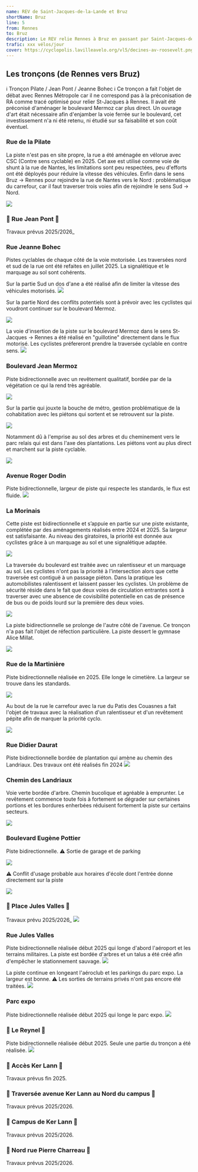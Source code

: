 ```yaml
---
name: REV de Saint-Jacques-de-la-Lande et Bruz
shortName: Bruz
line: 5
from: Rennes
to: Bruz
description: Le REV relie Rennes à Bruz en passant par Saint-Jacques-de-la-Lande
trafic: xxx vélos/jour
cover: https://cyclopolis.lavilleavelo.org/vl5/decines-av-roosevelt.png
---
```


## Les tronçons (de Rennes vers Bruz)

ℹ️️ Tronçon Pilate / Jean Pont / Jeanne Bohec ℹ️️
Ce tronçon a fait l'objet de débat avec Rennes Métropole car il ne correspond pas à la préconisation de RA comme tracé optimisé pour relier St-Jacques à Rennes. Il avait été préconisé d'aménager le boulevard Mermoz car plus direct. Un ouvrage d'art était nécessaire afin d'enjamber la voie ferrée sur le boulevard, cet investissement n'a ni été retenu, ni étudié sur sa faisabilité et son coût éventuel.

### Rue de la Pilate

La piste n'est pas en site propre, la rue a été aménagée en vélorue avec CSC (Contre sens cyclable) en 2025. Cet axe est utilisé comme voie de shunt à la rue de Nantes, les limitations sont peu respectées, peu d'efforts ont été déployés pour réduire la vitesse des véhicules. Enfin dans le sens Bruz -> Rennes pour rejoindre la rue de Nantes vers le Nord : problématique du carrefour, car il faut traverser trois voies afin de rejoindre le sens Sud -> Nord.

![](/images/ligne-5/REV-Rennes-ligne-5-1-pilate.jpg)

### 🚧 Rue Jean Pont 🚧

Travaux prévus 2025/2026_

### Rue Jeanne Bohec

Pistes cyclables de chaque côté de la voie motorisée. Les traversées nord et sud de la rue ont été refaites en juillet 2025. La signalétique et le marquage au sol sont cohérents.

Sur la partie Sud un dos d'ane a été réalisé afin de limiter la vitesse des véhicules motorisés.
![](/images/ligne-5/REV-Rennes-ligne-5-3-jeanne-bohec-1.jpg)

Sur la partie Nord des conflits potentiels sont à prévoir avec les cyclistes qui voudront continuer sur le boulevard Mermoz.

![](/images/ligne-5/REV-Rennes-ligne-5-3-jeanne-bohec-2.jpg)

La voie d'insertion de la piste sur le boulevard Mermoz dans le sens St-Jacques -> Rennes a été réalisé en "guillotine" directement dans le flux motorisé. Les cyclistes préfereront prendre la traversée cyclable en contre sens.
![](/images/ligne-5/REV-Rennes-ligne-5-3-jeanne-bohec-3.jpg)

### Boulevard Jean Mermoz

Piste bidirectionnelle avec un revêtement qualitatif, bordée par de la végétation ce qui la rend très agréable.

![](/images/ligne-5/REV-Rennes-ligne-5-4-mermoz-1.jpg)

Sur la partie qui jouxte la bouche de métro, gestion problématique de la cohabitation avec les piétons qui sortent et se retrouvent sur la piste.

![](/images/ligne-5/REV-Rennes-ligne-5-4-mermoz-2.jpg)

Notamment dû à l'emprise au sol des arbres et du cheminement vers le parc relais qui est dans l'axe des plantations. Les piétons vont au plus direct et marchent sur la piste cyclable.

![](/images/ligne-5/REV-Rennes-ligne-5-4-mermoz-3.jpg)

### Avenue Roger Dodin

Piste bidirectionnelle, largeur de piste qui respecte les standards, le flux est fluide.
![](/images/ligne-5/REV-Rennes-ligne-5-5-dodin.jpg)

### La Morinais

Cette piste est bidirectionnelle et s’appuie en partie sur une piste existante, complétée par des aménagements réalisés entre 2024 et 2025. Sa largeur est satisfaisante. Au niveau des giratoires, la priorité est donnée aux cyclistes grâce à un marquage au sol et une signalétique adaptée.

![](/images/ligne-5/REV-Rennes-ligne-5-6-morinais-1.jpg)

La traversée du boulevard est traitée avec un ralentisseur et un marquage au sol. Les cyclistes n'ont pas la priorité à l'intersection alors que cette traversée est contiguë à un passage piéton. Dans la pratique les automobilistes ralentissent et laissent passer les cyclistes. Un problème de sécurité réside dans le fait que deux voies de circulation entrantes sont à traverser avec une absence de covisibilité potentielle en cas de présence de bus ou de poids lourd sur la première des deux voies. 

![](/images/ligne-5/REV-Rennes-ligne-5-6-morinais-2.jpg)

La piste bidirectionnelle se prolonge de l'autre côté de l'avenue. Ce tronçon n'a pas fait l'objet de réfection particulière. La piste dessert le gymnase Alice Millat.

![](/images/ligne-5/REV-Rennes-ligne-5-6-morinais-3.jpg)

### Rue de la Martinière

Piste bidirectionnelle réalisée en 2025. Elle longe le cimetière. La largeur se trouve dans les standards.

![](/images/ligne-5/REV-Rennes-ligne-5-7-martiniere-1.jpg)

Au bout de la rue le carrefour avec la rue du Patis des Couasnes a fait l'objet de travaux avec la réalisation d'un ralentisseur et d'un revêtement pépite afin de marquer la priorité cyclo.

![](/images/ligne-5/REV-Rennes-ligne-5-7-martiniere-2.jpg)

### Rue Didier Daurat

Piste bidirectionnelle bordée de plantation qui amène au chemin des Landriaux. Des travaux ont été réalisés fin 2024
![](/images/ligne-5/REV-Rennes-ligne-5-8-daurat.jpg)

### Chemin des Landriaux

Voie verte bordée d'arbre. Chemin bucolique et agréable à emprunter. Le revêtement commence toute fois à fortement se dégrader sur certaines portions et les bordures enherbées réduisent fortement la piste sur certains secteurs.

![](/images/ligne-5/REV-Rennes-ligne-5-9-landriaux.jpg)

### Boulevard Eugène Pottier

Piste bidirectionnelle. ⚠️ Sortie de garage et de parking

![](/images/ligne-5/REV-Rennes-ligne-5-10-pottier-1.jpg)

⚠️ Conflit d'usage probable aux horaires d'école dont l'entrée donne directement sur la piste

![](/images/ligne-5/REV-Rennes-ligne-5-10-pottier-2.jpg)

### 🚧 Place Jules Valles 🚧

Travaux prévu 2025/2026_
![](/images/ligne-5/REV-Rennes-ligne-5-11-place-valles.jpg)

### Rue Jules Valles

Piste bidirectionnelle réalisée début 2025 qui longe d'abord l'aéroport et les terrains militaires. La piste est bordée d'arbres et un talus a été créé afin d'empêcher le stationnement sauvage.
![](/images/ligne-5/REV-Rennes-ligne-5-12-valles-1.jpg)

La piste continue en longeant l'aéroclub et les parkings du parc expo. La largeur est bonne.
⚠️ Les sorties de terrains privés n'ont pas encore été traitées.
![](/images/ligne-5/REV-Rennes-ligne-5-12-valles-2.jpg)

### Parc expo

Piste bidirectionnelle réalisée début 2025 qui longe le parc expo.
![](/images/ligne-5/REV-Rennes-ligne-5-13-parc-expo.jpg)

### 🚧 Le Reynel 🚧

Piste bidirectionnelle réalisée début 2025. Seule une partie du tronçon a été réalisée.
![](/images/ligne-5/REV-Rennes-ligne-5-14-reynel.jpg)

### 🚧 Accès Ker Lann 🚧

Travaux prévus fin 2025.

### 🚧 Traversée avenue Ker Lann au Nord du campus 🚧

Travaux prévus 2025/2026.

### 🚧 Campus de Ker Lann 🚧

Travaux prévus 2025/2026.

### 🚧 Nord rue Pierre Charreau 🚧

Travaux prévus 2025/2026.
